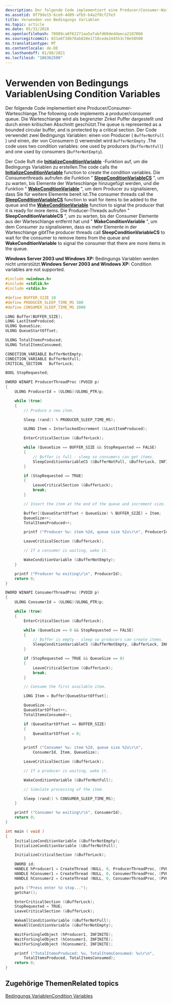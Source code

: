 ```yaml
---
description: Der folgende Code implementiert eine Producer/Consumer-Warteschlange.
ms.assetid: 0f79de15-6ce9-4d89-afb5-b4a2f0cf2fe3
title: Verwenden von Bedingungs Variablen
ms.topic: article
ms.date: 05/31/2018
ms.openlocfilehash: 70989ca0f62271aa5afabfd60deddaeca2187866
ms.sourcegitcommit: 831e8f3db78ab820e1710cede244553c70e50500
ms.translationtype: MT
ms.contentlocale: de-DE
ms.lasthandoff: 01/08/2021
ms.locfileid: "106362500"
---
```

# <a name="using-condition-variables"></a><span data-ttu-id="ea69e-103">Verwenden von Bedingungs Variablen</span><span class="sxs-lookup"><span data-stu-id="ea69e-103">Using Condition Variables</span></span>

<span data-ttu-id="ea69e-104">Der folgende Code implementiert eine Producer/Consumer-Warteschlange.</span><span class="sxs-lookup"><span data-stu-id="ea69e-104">The following code implements a producer/consumer queue.</span></span> <span data-ttu-id="ea69e-105">Die Warteschlange wird als begrenzter Zirkel Puffer dargestellt und durch einen kritischen Abschnitt geschützt.</span><span class="sxs-lookup"><span data-stu-id="ea69e-105">The queue is represented as a bounded circular buffer, and is protected by a critical section.</span></span> <span data-ttu-id="ea69e-106">Der Code verwendet zwei Bedingungs Variablen: einen von Producer ( `BufferNotFull` ) und einen, der von Consumern () verwendet wird `BufferNotEmpty` .</span><span class="sxs-lookup"><span data-stu-id="ea69e-106">The code uses two condition variables: one used by producers (`BufferNotFull`) and one used by consumers (`BufferNotEmpty`).</span></span>

<span data-ttu-id="ea69e-107">Der Code Ruft die [**InitializeConditionVariable**](/windows/win32/api/synchapi/nf-synchapi-initializeconditionvariable) -Funktion auf, um die Bedingungs Variablen zu erstellen.</span><span class="sxs-lookup"><span data-stu-id="ea69e-107">The code calls the [**InitializeConditionVariable**](/windows/win32/api/synchapi/nf-synchapi-initializeconditionvariable) function to create the condition variables.</span></span> <span data-ttu-id="ea69e-108">Die Consumerthreads aufrufen die Funktion " [**SleepConditionVariableCS**](/windows/win32/api/synchapi/nf-synchapi-sleepconditionvariablecs) ", um zu warten, bis Elemente der Warteschlange hinzugefügt werden, und die Funktion " [**WakeConditionVariable**](/windows/win32/api/synchapi/nf-synchapi-wakeconditionvariable) ", um dem Producer zu signalisieren, dass Sie für weitere Elemente bereit ist.</span><span class="sxs-lookup"><span data-stu-id="ea69e-108">The consumer threads call the [**SleepConditionVariableCS**](/windows/win32/api/synchapi/nf-synchapi-sleepconditionvariablecs) function to wait for items to be added to the queue and the [**WakeConditionVariable**](/windows/win32/api/synchapi/nf-synchapi-wakeconditionvariable) function to signal the producer that it is ready for more items.</span></span> <span data-ttu-id="ea69e-109">Die Producer-Threads aufrufen " **SleepConditionVariableCS** ", um zu warten, bis der Consumer Elemente aus der Warteschlange entfernt hat und " **WakeConditionVariable** ", um dem Consumer zu signalisieren, dass es mehr Elemente in der Warteschlange gibt</span><span class="sxs-lookup"><span data-stu-id="ea69e-109">The producer threads call **SleepConditionVariableCS** to wait for the consumer to remove items from the queue and **WakeConditionVariable** to signal the consumer that there are more items in the queue.</span></span>

<span data-ttu-id="ea69e-110">**Windows Server 2003 und Windows XP:** Bedingungs Variablen werden nicht unterstützt.</span><span class="sxs-lookup"><span data-stu-id="ea69e-110">**Windows Server 2003 and Windows XP:** Condition variables are not supported.</span></span>


```C++
#include <windows.h>
#include <stdlib.h>
#include <stdio.h>

#define BUFFER_SIZE 10
#define PRODUCER_SLEEP_TIME_MS 500
#define CONSUMER_SLEEP_TIME_MS 2000

LONG Buffer[BUFFER_SIZE];
LONG LastItemProduced;
ULONG QueueSize;
ULONG QueueStartOffset;

ULONG TotalItemsProduced;
ULONG TotalItemsConsumed;

CONDITION_VARIABLE BufferNotEmpty;
CONDITION_VARIABLE BufferNotFull;
CRITICAL_SECTION   BufferLock;

BOOL StopRequested;

DWORD WINAPI ProducerThreadProc (PVOID p)
{
    ULONG ProducerId = (ULONG)(ULONG_PTR)p;

    while (true)
    {
        // Produce a new item.

        Sleep (rand() % PRODUCER_SLEEP_TIME_MS);

        ULONG Item = InterlockedIncrement (&LastItemProduced);

        EnterCriticalSection (&BufferLock);

        while (QueueSize == BUFFER_SIZE && StopRequested == FALSE)
        {
            // Buffer is full - sleep so consumers can get items.
            SleepConditionVariableCS (&BufferNotFull, &BufferLock, INFINITE);
        }

        if (StopRequested == TRUE)
        {
            LeaveCriticalSection (&BufferLock);
            break;
        }

        // Insert the item at the end of the queue and increment size.

        Buffer[(QueueStartOffset + QueueSize) % BUFFER_SIZE] = Item;
        QueueSize++;
        TotalItemsProduced++;

        printf ("Producer %u: item %2d, queue size %2u\r\n", ProducerId, Item, QueueSize);

        LeaveCriticalSection (&BufferLock);

        // If a consumer is waiting, wake it.

        WakeConditionVariable (&BufferNotEmpty);
    }

    printf ("Producer %u exiting\r\n", ProducerId);
    return 0;
}

DWORD WINAPI ConsumerThreadProc (PVOID p)
{
    ULONG ConsumerId = (ULONG)(ULONG_PTR)p;

    while (true)
    {
        EnterCriticalSection (&BufferLock);

        while (QueueSize == 0 && StopRequested == FALSE)
        {
            // Buffer is empty - sleep so producers can create items.
            SleepConditionVariableCS (&BufferNotEmpty, &BufferLock, INFINITE);
        }

        if (StopRequested == TRUE && QueueSize == 0)
        {
            LeaveCriticalSection (&BufferLock);
            break;
        }

        // Consume the first available item.

        LONG Item = Buffer[QueueStartOffset];

        QueueSize--;
        QueueStartOffset++;
        TotalItemsConsumed++;

        if (QueueStartOffset == BUFFER_SIZE)
        {
            QueueStartOffset = 0;
        }

        printf ("Consumer %u: item %2d, queue size %2u\r\n", 
            ConsumerId, Item, QueueSize);

        LeaveCriticalSection (&BufferLock);

        // If a producer is waiting, wake it.

        WakeConditionVariable (&BufferNotFull);

        // Simulate processing of the item.

        Sleep (rand() % CONSUMER_SLEEP_TIME_MS);
    }

    printf ("Consumer %u exiting\r\n", ConsumerId);
    return 0;
}

int main ( void )
{
    InitializeConditionVariable (&BufferNotEmpty);
    InitializeConditionVariable (&BufferNotFull);

    InitializeCriticalSection (&BufferLock);

    DWORD id;
    HANDLE hProducer1 = CreateThread (NULL, 0, ProducerThreadProc, (PVOID)1, 0, &id);
    HANDLE hConsumer1 = CreateThread (NULL, 0, ConsumerThreadProc, (PVOID)1, 0, &id);
    HANDLE hConsumer2 = CreateThread (NULL, 0, ConsumerThreadProc, (PVOID)2, 0, &id);

    puts ("Press enter to stop...");
    getchar();

    EnterCriticalSection (&BufferLock);
    StopRequested = TRUE;
    LeaveCriticalSection (&BufferLock);

    WakeAllConditionVariable (&BufferNotFull);
    WakeAllConditionVariable (&BufferNotEmpty);

    WaitForSingleObject (hProducer1, INFINITE);
    WaitForSingleObject (hConsumer1, INFINITE);
    WaitForSingleObject (hConsumer2, INFINITE);

    printf ("TotalItemsProduced: %u, TotalItemsConsumed: %u\r\n", 
        TotalItemsProduced, TotalItemsConsumed);
    return 0;
}
```



## <a name="related-topics"></a><span data-ttu-id="ea69e-111">Zugehörige Themen</span><span class="sxs-lookup"><span data-stu-id="ea69e-111">Related topics</span></span>

<dl> <dt>

[<span data-ttu-id="ea69e-112">Bedingungs Variablen</span><span class="sxs-lookup"><span data-stu-id="ea69e-112">Condition Variables</span></span>](condition-variables.md)
</dt> </dl>

 

 
